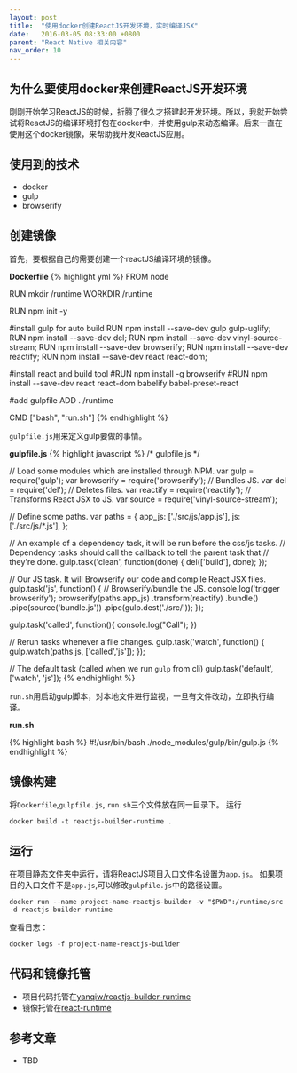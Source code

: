 ```yaml
---
layout: post
title:  "使用docker创建ReactJS开发环境，实时编译JSX"
date:   2016-03-05 08:33:00 +0800
parent: "React Native 相关内容"
nav_order: 10
---
```

## 为什么要使用docker来创建ReactJS开发环境

刚刚开始学习ReactJS的时候，折腾了很久才搭建起开发环境。所以，我就开始尝试将ReactJS的编译环境打包在docker中，并使用gulp来动态编译。后来一直在使用这个docker镜像，来帮助我开发ReactJS应用。

## 使用到的技术

- docker
- gulp
- browserify


## 创建镜像
首先，要根据自己的需要创建一个reactJS编译环境的镜像。

**Dockerfile**
{% highlight yml %}
FROM node

RUN mkdir /runtime
WORKDIR /runtime

RUN npm init -y

#install gulp for auto build
RUN npm install --save-dev gulp gulp-uglify;
RUN npm install --save-dev del;
RUN npm install --save-dev vinyl-source-stream;
RUN npm install --save-dev browserify;
RUN npm install --save-dev reactify;
RUN npm install --save-dev react react-dom;


#install react and build tool
#RUN npm install -g browserify
#RUN npm install --save-dev react react-dom babelify babel-preset-react

#add gulpfile
ADD . /runtime

CMD ["bash", "run.sh"]
{% endhighlight %}

`gulpfile.js`用来定义gulp要做的事情。

**gulpfile.js**
{% highlight javascript %}
/* gulpfile.js */

// Load some modules which are installed through NPM.
var gulp = require('gulp');
var browserify = require('browserify');  // Bundles JS.
var del = require('del');  // Deletes files.
var reactify = require('reactify');  // Transforms React JSX to JS.
var source = require('vinyl-source-stream');


// Define some paths.
var paths = {
  app_js: ['./src/js/app.js'],
  js: ['./src/js/*.js'],
};

// An example of a dependency task, it will be run before the css/js tasks.
// Dependency tasks should call the callback to tell the parent task that
// they're done.
gulp.task('clean', function(done) {
  del(['build'], done);
});


// Our JS task. It will Browserify our code and compile React JSX files.
gulp.task('js', function() {
  // Browserify/bundle the JS.
  console.log('trigger browserify');
  browserify(paths.app_js)
    .transform(reactify)
    .bundle()
    .pipe(source('bundle.js'))
    .pipe(gulp.dest('./src/'));
});

gulp.task('called', function(){
  console.log("Call");
})

// Rerun tasks whenever a file changes.
gulp.task('watch', function() {
  gulp.watch(paths.js, ['called','js']);
});

// The default task (called when we run `gulp` from cli)
gulp.task('default', ['watch', 'js']);
{% endhighlight %}

`run.sh`用启动gulp脚本，对本地文件进行监视，一旦有文件改动，立即执行编译。

**run.sh**

{% highlight bash %}
#!/usr/bin/bash
./node_modules/gulp/bin/gulp.js
{% endhighlight %}

## 镜像构建

将`Dockerfile`,`gulpfile.js`, `run.sh`三个文件放在同一目录下。 运行

`docker build -t reactjs-builder-runtime .`

## 运行

在项目静态文件夹中运行，请将ReactJS项目入口文件名设置为`app.js`。 如果项目的入口文件不是`app.js`,可以修改`gulpfile.js`中的路径设置。

`docker run --name project-name-reactjs-builder -v "$PWD":/runtime/src -d reactjs-builder-runtime`

查看日志：

`docker logs -f project-name-reactjs-builder`

## 代码和镜像托管

- 项目代码托管在[yanqiw/reactjs-builder-runtime](https://github.com/yanqiw/reactjs-builder-runtime)
- 镜像托管在[react-runtime](https://hub.docker.com/r/yanqiw/reactjs-builder-runtime/)

## 参考文章

- TBD
